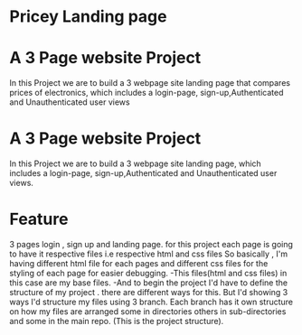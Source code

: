 # Pricey Landing page

# A 3 Page website Project

In this Project we are to build a 3 webpage site landing page that compares prices of electronics,
which includes a login-page, sign-up,Authenticated and Unauthenticated user views
# A 3 Page website Project

In this Project we are to build a 3 webpage site landing page,
which includes a login-page, sign-up,Authenticated and Unauthenticated user views.

# Feature
3 pages
login , sign up and landing page.
for this project each page is going to have it respective files i.e respective html and css files
So basically , I'm having different html file for each pages and different css files for the styling of each page for easier debugging. -This files(html and css files) in this case are my base files. -And to begin the project I'd have to define the structure of my project .
there are different ways for this.
But I'd showing 3 ways I'd structure my files using 3 branch.
Each branch has it own structure on how my files are arranged some in directories others in sub-directories and some in the main repo. (This is the project structure).
